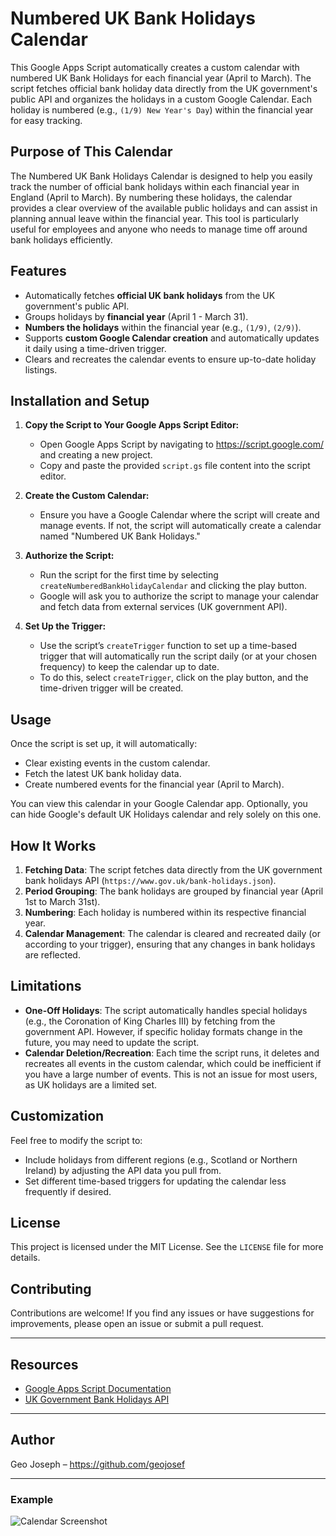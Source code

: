 # Numbered UK Bank Holidays Calendar

This Google Apps Script automatically creates a custom calendar with numbered UK Bank Holidays for each financial year (April to March). 
The script fetches official bank holiday data directly from the UK government's public API and organizes the holidays in a custom Google Calendar. Each holiday is numbered (e.g., `(1/9) New Year's Day`) within the financial year for easy tracking.

## Purpose of This Calendar

The Numbered UK Bank Holidays Calendar is designed to help you easily track the number of official bank holidays within each financial year in England (April to March). By numbering these holidays, the calendar provides a clear overview of the available public holidays and can assist in planning annual leave within the financial year. This tool is particularly useful for employees and anyone who needs to manage time off around bank holidays efficiently.

## Features

- Automatically fetches **official UK bank holidays** from the UK government's public API.
- Groups holidays by **financial year** (April 1 - March 31).
- **Numbers the holidays** within the financial year (e.g., `(1/9)`, `(2/9)`).
- Supports **custom Google Calendar creation** and automatically updates it daily using a time-driven trigger.
- Clears and recreates the calendar events to ensure up-to-date holiday listings.

## Installation and Setup

1. **Copy the Script to Your Google Apps Script Editor:**
   - Open Google Apps Script by navigating to https://script.google.com/ and creating a new project.
   - Copy and paste the provided `script.gs` file content into the script editor.

2. **Create the Custom Calendar:**
   - Ensure you have a Google Calendar where the script will create and manage events. If not, the script will automatically create a calendar named "Numbered UK Bank Holidays."

3. **Authorize the Script:**
   - Run the script for the first time by selecting `createNumberedBankHolidayCalendar` and clicking the play button.
   - Google will ask you to authorize the script to manage your calendar and fetch data from external services (UK government API).

4. **Set Up the Trigger:**
   - Use the script’s `createTrigger` function to set up a time-based trigger that will automatically run the script daily (or at your chosen frequency) to keep the calendar up to date.
   - To do this, select `createTrigger`, click on the play button, and the time-driven trigger will be created.

## Usage

Once the script is set up, it will automatically:
- Clear existing events in the custom calendar.
- Fetch the latest UK bank holiday data.
- Create numbered events for the financial year (April to March).
  
You can view this calendar in your Google Calendar app. Optionally, you can hide Google's default UK Holidays calendar and rely solely on this one.

## How It Works

1. **Fetching Data**: The script fetches data directly from the UK government bank holidays API (`https://www.gov.uk/bank-holidays.json`).
2. **Period Grouping**: The bank holidays are grouped by financial year (April 1st to March 31st).
3. **Numbering**: Each holiday is numbered within its respective financial year.
4. **Calendar Management**: The calendar is cleared and recreated daily (or according to your trigger), ensuring that any changes in bank holidays are reflected.

## Limitations

- **One-Off Holidays**: The script automatically handles special holidays (e.g., the Coronation of King Charles III) by fetching from the government API. However, if specific holiday formats change in the future, you may need to update the script.
- **Calendar Deletion/Recreation**: Each time the script runs, it deletes and recreates all events in the custom calendar, which could be inefficient if you have a large number of events. This is not an issue for most users, as UK holidays are a limited set.

## Customization

Feel free to modify the script to:
- Include holidays from different regions (e.g., Scotland or Northern Ireland) by adjusting the API data you pull from.
- Set different time-based triggers for updating the calendar less frequently if desired.

## License

This project is licensed under the MIT License. See the `LICENSE` file for more details.

## Contributing

Contributions are welcome! If you find any issues or have suggestions for improvements, please open an issue or submit a pull request.

---

## Resources

- [Google Apps Script Documentation](https://developers.google.com/apps-script/)
- [UK Government Bank Holidays API](https://www.gov.uk/bank-holidays)

---

## Author

Geo Joseph – https://github.com/geojosef

---

### Example

![Calendar Screenshot](https://github.com/user-attachments/assets/595ac91c-24c6-4b3d-b143-d1b479af39b1)
